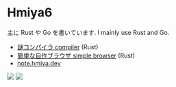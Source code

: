 # Hmiya6

主に Rust や Go を書いています. 
I mainly use Rust and Go.

- [謎コンパイラ compiler](https://github.com/Hmiya6/compiler-v1) (Rust)
- [簡単な自作ブラウザ simple browser](https://github.com/Hmiya6/aktis) (Rust)
- [note.hmiya.dev](https://note.hmiya.dev)

![](https://github-profile-summary-cards.vercel.app/api/cards/repos-per-language?username=Hmiya6&theme=default)
![](https://github-profile-summary-cards.vercel.app/api/cards/stats?username=Hmiya6&theme=default) 

<!--
**Hmiya6/Hmiya6** is a ✨ _special_ ✨ repository because its `README.md` (this file) appears on your GitHub profile.

Here are some ideas to get you started:

- 🔭 I’m currently working on ...
- 🌱 I’m currently learning ...
- 👯 I’m looking to collaborate on ...
- 🤔 I’m looking for help with ...
- 💬 Ask me about ...
- 📫 How to reach me: ...
- 😄 Pronouns: ...
- ⚡ Fun fact: ...
-->
